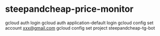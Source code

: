 # steepandcheap-price-monitor

gcloud auth login
gcloud auth application-default login
gcloud config set account xxx@gmail.com
gcloud config set project steepandcheap-tg-bot